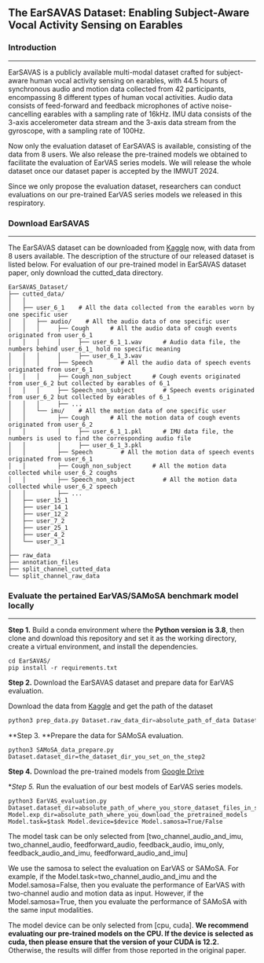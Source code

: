## The EarSAVAS Dataset: Enabling Subject-Aware Vocal Activity Sensing on Earables

### Introduction

---

EarSAVAS is a publicly available multi-modal dataset crafted for subject-aware human vocal activity sensing on earables, with 44.5 hours of synchronous audio and motion data collected from 42 participants, encompassing 8 different types of human vocal activities. Audio data consists of feed-forward and feedback microphones of active noise-cancelling earables with a sampling rate of 16kHz. IMU data consists of the 3-axis accelerometer data stream and the 3-axis data stream from the gyroscope, with a sampling rate of 100Hz.

Now only the evaluation dataset of EarSAVAS is available, consisting of the data from 8 users. We also release the pre-trained models we obtained to facilitate the evaluation of EarVAS series models. We will release the whole dataset once our dataset paper is accepted by the IMWUT 2024.

Since we only propose the evaluation dataset, researchers can conduct evaluations on our pre-trained EarVAS series models we released in this respiratory. 

### Download EarSAVAS

---

The EarSAVAS dataset can be downloaded from [Kaggle](https://www.kaggle.com/datasets/earsavas/earsavas-dataset) now, with data from 8 users available. The description of the structure of our released dataset is listed below. For evaluation of our pre-trained model in EarSAVAS dataset paper, only download the cutted_data directory.

```
EarSAVAS_Dataset/
├── cutted_data/
│   │
│   ├── user_6_1    # All the data collected from the earables worn by one specific user
│   │   ├── audio/    # All the audio data of one specific user
│   │   │     ├── Cough		 # All the audio data of cough events originated from user_6_1
│   │   │     │     ├── user_6_1_1.wav 		# Audio data file, the numbers behind user_6_1_ hold no specific meaning
│   │   │     │     ├── user_6_1_3.wav
│   │   │     ├── Speech		# All the audio data of speech events originated from user_6_1
│   │   │     ├── Cough_non_subject		 # Cough events originated from user_6_2 but collected by earables of 6_1
│   │   │     ├── Speech_non_subject		# Speech events originated from user_6_2 but collected by earables of 6_1
│   │   │     ├── ...
│   │   └── imu/    # All the motion data of one specific user
│   │         ├── Cough		 # All the motion data of cough events originated from user_6_2
│   │         │     ├── user_6_1_1.pkl 		# IMU data file, the numbers is used to find the corresponding audio file
│   │         │     ├── user_6_1_3.pkl
│   │         ├── Speech		# All the motion data of speech events originated from user_6_1
│   │         ├── Cough_non_subject		 # All the motion data collected while user_6_2 coughs
│   │         ├── Speech_non_subject		# All the motion data collected while user_6_2 speech
│   │         ├── ...											
│   ├── user_15_1
│   ├── user_14_1  
│   ├── user_12_2  
│   ├── user_7_2  
│   ├── user_25_1  
│   ├── user_4_2  
│   └── user_3_1 
│
├── raw_data
├── annotation_files
├── split_channel_cutted_data
└── split_channel_raw_data
```



### Evaluate the pertained EarVAS/SAMoSA benchmark model locally

---

**Step 1.** Build a conda environment where the **Python version is 3.8**, then clone and download this repository and set it as the working directory, create a virtual environment, and install the dependencies.

```
cd EarSAVAS/
pip install -r requirements.txt 
```



**Step 2.** Download the EarSAVAS dataset and prepare data for EarVAS evaluation.

Download the data from [Kaggle](https://www.kaggle.com/datasets/earsavas/earsavas-dataset) and get the path of the dataset

```python
python3 prep_data.py Dataset.raw_data_dir=absolute_path_of_data Dataset.dataset_dir=absolute_path_where_you_want_to_keep_the_proposed_dataset
```



**Step 3. **Prepare the data for SAMoSA evaluation.

```
python3 SAMoSA_data_prepare.py Dataset.dataset_dir=the_dataset_dir_you_set_on_the_step2
```



**Step 4.** Download the pre-trained models from [Google Drive](https://drive.google.com/drive/folders/1O0mGU9ziRWii0kGJFmhratkw9e6lsJry)



**Step 5.* Run the evaluation of our best models of EarVAS series models.

```
python3 EarVAS_evaluation.py Dataset.dataset_dir=absolute_path_of_where_you_store_dataset_files_in_step_2 Model.exp_dir=absolute_path_where_you_download_the_pretrained_models Model.task=$task Model.device=$device Model.samosa=True/False
```

The model task can be only selected from [two_channel_audio_and_imu, two_channel_audio, feedforward_audio, feedback_audio, imu_only, feedback_audio_and_imu, feedforward_audio_and_imu]

We use the samosa to select the evaluation on EarVAS or SAMoSA. For example, if the Model.task=two_channel_audio_and_imu and the Model.samosa=False, then you evaluate the performance of EarVAS with two-channel audio and motion data as input. However, if the Model.samosa=True, then you evaluate the performance of SAMoSA with the same input modalities.

The model device can be only selected from [cpu, cuda]. **We recommend evaluating our pre-trained models on the CPU. If the device is selected as cuda, then please ensure that the version of your CUDA is 12.2.** Otherwise, the results will differ from those reported in the original paper. 